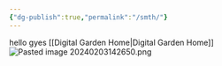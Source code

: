 ```yaml
---
{"dg-publish":true,"permalink":"/smth/"}
---
```


hello gyes
[[Digital Garden Home\|Digital Garden Home]]
![Pasted image 20240203142650.png](/img/user/Pasted%20image%2020240203142650.png)
